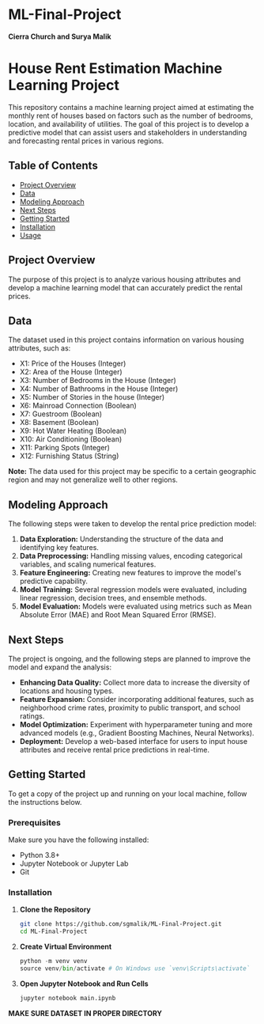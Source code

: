 # ML-Final-Project
**Cierra Church and Surya Malik**

# House Rent Estimation Machine Learning Project

This repository contains a machine learning project aimed at estimating the monthly rent of houses based on factors such as the number of bedrooms, location, and availability of utilities. The goal of this project is to develop a predictive model that can assist users and stakeholders in understanding and forecasting rental prices in various regions.

## Table of Contents

- [Project Overview](#project-overview)
- [Data](#data)
- [Modeling Approach](#modeling-approach)
- [Next Steps](#next-steps)
- [Getting Started](#getting-started)
- [Installation](#installation)
- [Usage](#usage)

## Project Overview

The purpose of this project is to analyze various housing attributes and develop a machine learning model that can accurately predict the rental prices.

## Data

The dataset used in this project contains information on various housing attributes, such as:
- X1​: Price of the Houses (Integer)
- X2​: Area of the House (Integer)
- X3: Number of Bedrooms in the House (Integer)
- X4​: Number of Bathrooms in the House (Integer)
- X5​: Number of Stories in the house (Integer)
- X6​: Mainroad Connection (Boolean)
- X7: Guestroom (Boolean)
- X8: Basement (Boolean)
- X9: Hot Water Heating (Boolean)
- X10: Air Conditioning (Boolean)
- X11: Parking Spots (Integer)
- X12: Furnishing Status (String)


**Note:** The data used for this project may be specific to a certain geographic region and may not generalize well to other regions.

## Modeling Approach

The following steps were taken to develop the rental price prediction model:

1. **Data Exploration:** Understanding the structure of the data and identifying key features.
2. **Data Preprocessing:** Handling missing values, encoding categorical variables, and scaling numerical features.
3. **Feature Engineering:** Creating new features to improve the model's predictive capability.
4. **Model Training:** Several regression models were evaluated, including linear regression, decision trees, and ensemble methods.
5. **Model Evaluation:** Models were evaluated using metrics such as Mean Absolute Error (MAE) and Root Mean Squared Error (RMSE).
  
## Next Steps

The project is ongoing, and the following steps are planned to improve the model and expand the analysis:
- **Enhancing Data Quality:** Collect more data to increase the diversity of locations and housing types.
- **Feature Expansion:** Consider incorporating additional features, such as neighborhood crime rates, proximity to public transport, and school ratings.
- **Model Optimization:** Experiment with hyperparameter tuning and more advanced models (e.g., Gradient Boosting Machines, Neural Networks).
- **Deployment:** Develop a web-based interface for users to input house attributes and receive rental price predictions in real-time.

## Getting Started

To get a copy of the project up and running on your local machine, follow the instructions below.

### Prerequisites

Make sure you have the following installed:
- Python 3.8+
- Jupyter Notebook or Jupyter Lab
- Git

### Installation

1. **Clone the Repository**
   ```bash
   git clone https://github.com/sgmalik/ML-Final-Project.git
   cd ML-Final-Project
   ```
2. **Create Virtual Environment**
    ```python
    python -m venv venv
    source venv/bin/activate # On Windows use `venv\Scripts\activate`
    ```
3. **Open Jupyter Notebook and Run Cells**
    ```python
    jupyter notebook main.ipynb
    ```
**MAKE SURE DATASET IN PROPER DIRECTORY**

